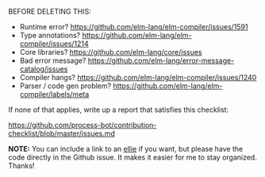 BEFORE DELETING THIS:

- Runtime error? https://github.com/elm-lang/elm-compiler/issues/1591
- Type annotations? https://github.com/elm-lang/elm-compiler/issues/1214
- Core libraries? https://github.com/elm-lang/core/issues
- Bad error message? https://github.com/elm-lang/error-message-catalog/issues
- Compiler hangs? https://github.com/elm-lang/elm-compiler/issues/1240
- Parser / code gen problem? https://github.com/elm-lang/elm-compiler/labels/meta


If none of that applies, write up a report that satisfies this checklist:

  https://github.com/process-bot/contribution-checklist/blob/master/issues.md

**NOTE:** You can include a link to an [ellie](https://ellie-app.com) if you want, but please have the code directly in the Github issue. It makes it easier for me to stay organized. Thanks!
